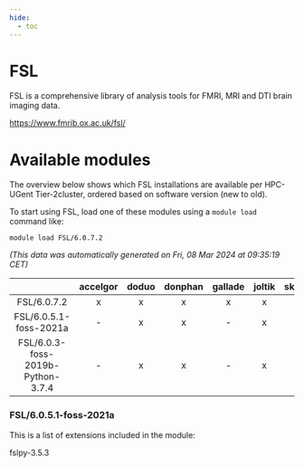 ```yaml
---
hide:
  - toc
---
```


FSL
===


FSL is a comprehensive library of analysis tools for FMRI, MRI and DTI brain imaging data.

https://www.fmrib.ox.ac.uk/fsl/
# Available modules


The overview below shows which FSL installations are available per HPC-UGent Tier-2cluster, ordered based on software version (new to old).

To start using FSL, load one of these modules using a `module load` command like:

```shell
module load FSL/6.0.7.2
```

*(This data was automatically generated on Fri, 08 Mar 2024 at 09:35:19 CET)*  

| |accelgor|doduo|donphan|gallade|joltik|skitty|
| :---: | :---: | :---: | :---: | :---: | :---: | :---: |
|FSL/6.0.7.2|x|x|x|x|x|x|
|FSL/6.0.5.1-foss-2021a|-|x|x|-|x|x|
|FSL/6.0.3-foss-2019b-Python-3.7.4|-|x|x|-|x|x|


### FSL/6.0.5.1-foss-2021a

This is a list of extensions included in the module:

fslpy-3.5.3